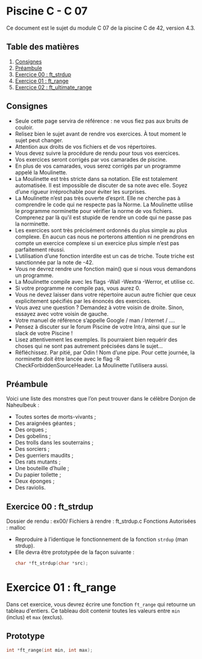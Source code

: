 # Piscine C - C 07

Ce document est le sujet du module C 07 de la piscine C de 42, version 4.3.

## Table des matières
1. [Consignes](#consignes)
2. [Préambule](#préambule)
3. [Exercice 00 : ft_strdup](#exercice-00--ft_strdup)
4. [Exercice 01 : ft_range](#exercice-01--ft_range)
5. [Exercice 02 : ft_ultimate_range](#exercice-02--ft_ultimate_range)

## Consignes
- Seule cette page servira de référence : ne vous fiez pas aux bruits de couloir.
- Relisez bien le sujet avant de rendre vos exercices. À tout moment le sujet peut changer.
- Attention aux droits de vos fichiers et de vos répertoires.
- Vous devez suivre la procédure de rendu pour tous vos exercices.
- Vos exercices seront corrigés par vos camarades de piscine.
- En plus de vos camarades, vous serez corrigés par un programme appelé la Moulinette.
- La Moulinette est très stricte dans sa notation. Elle est totalement automatisée. Il est impossible de discuter de sa note avec elle. Soyez d’une rigueur irréprochable pour éviter les surprises.
- La Moulinette n’est pas très ouverte d’esprit. Elle ne cherche pas à comprendre le code qui ne respecte pas la Norme. La Moulinette utilise le programme norminette pour vérifier la norme de vos fichiers. Comprenez par là qu'il est stupide de rendre un code qui ne passe pas la norminette.
- Les exercices sont très précisément ordonnés du plus simple au plus complexe. En aucun cas nous ne porterons attention ni ne prendrons en compte un exercice complexe si un exercice plus simple n’est pas parfaitement réussi.
- L’utilisation d’une fonction interdite est un cas de triche. Toute triche est sanctionnée par la note de -42.
- Vous ne devrez rendre une fonction main() que si nous vous demandons un programme.
- La Moulinette compile avec les flags -Wall -Wextra -Werror, et utilise cc.
- Si votre programme ne compile pas, vous aurez 0.
- Vous ne devez laisser dans votre répertoire aucun autre fichier que ceux explicitement spécifiés par les énoncés des exercices.
- Vous avez une question ? Demandez à votre voisin de droite. Sinon, essayez avec votre voisin de gauche.
- Votre manuel de référence s’appelle Google / man / Internet / ....
- Pensez à discuter sur le forum Piscine de votre Intra, ainsi que sur le slack de votre Piscine !
- Lisez attentivement les exemples. Ils pourraient bien requérir des choses qui ne sont pas autrement précisées dans le sujet...
- Réfléchissez. Par pitié, par Odin ! Nom d’une pipe. Pour cette journée, la norminette doit être lancée avec le flag -R CheckForbiddenSourceHeader. La Moulinette l’utilisera aussi.

## Préambule
Voici une liste des monstres que l’on peut trouver dans le célèbre Donjon de Naheulbeuk :
- Toutes sortes de morts-vivants ;
- Des araignées géantes ;
- Des orques ;
- Des gobelins ;
- Des trolls dans les souterrains ;
- Des sorciers ;
- Des guerriers maudits ;
- Des rats mutants ;
- Une bouteille d’huile ;
- Du papier toilette ;
- Deux éponges ;
- Des raviolis.

## Exercice 00 : ft_strdup
Dossier de rendu : ex00/
Fichiers à rendre : ft_strdup.c
Fonctions Autorisées : malloc

- Reproduire à l’identique le fonctionnement de la fonction `strdup` (man strdup).
- Elle devra être prototypée de la façon suivante :
  ```c
  char *ft_strdup(char *src);

# Exercice 01 : ft_range

Dans cet exercice, vous devrez écrire une fonction `ft_range` qui retourne un tableau d'entiers. Ce tableau doit contenir toutes les valeurs entre `min` (inclus) et `max` (exclus).

## Prototype
  ```c
  int *ft_range(int min, int max);
